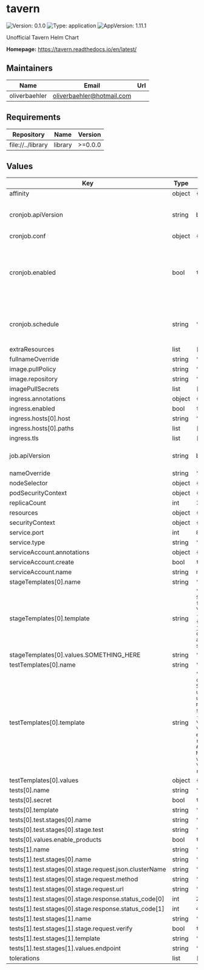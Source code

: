 # tavern

![Version: 0.1.0](https://img.shields.io/badge/Version-0.1.0-informational?style=flat-square) ![Type: application](https://img.shields.io/badge/Type-application-informational?style=flat-square) ![AppVersion: 1.11.1](https://img.shields.io/badge/AppVersion-1.11.1-informational?style=flat-square)

Unofficial Tavern Helm Chart

**Homepage:** <https://tavern.readthedocs.io/en/latest/>

## Maintainers

| Name | Email | Url |
| ---- | ------ | --- |
| oliverbaehler | oliverbaehler@hotmail.com |  |

## Requirements

| Repository | Name | Version |
|------------|------|---------|
| file://../library | library | >=0.0.0 |

## Values

| Key | Type | Default | Description |
|-----|------|---------|-------------|
| affinity | object | `{}` |  |
| cronjob.apiVersion | string | batch/v1beta1 | Declare API version for kind CronJob |
| cronjob.conf | object | `{}` |  |
| cronjob.enabled | bool | `true` | Deploy tavern as kind CronJob instead of kind Job (Reoccuring execution) |
| cronjob.schedule | string | `"0 * * * *"` | Define the schedule for the cronjob to run |
| extraResources | list | `[]` |  |
| fullnameOverride | string | `""` |  |
| image.pullPolicy | string | `"IfNotPresent"` |  |
| image.repository | string | `"nginx"` |  |
| imagePullSecrets | list | `[]` |  |
| ingress.annotations | object | `{}` |  |
| ingress.enabled | bool | `false` |  |
| ingress.hosts[0].host | string | `"chart-example.local"` |  |
| ingress.hosts[0].paths | list | `[]` |  |
| ingress.tls | list | `[]` |  |
| job.apiVersion | string | batch/v1 | Declare API version for kind Job |
| nameOverride | string | `""` |  |
| nodeSelector | object | `{}` |  |
| podSecurityContext | object | `{}` |  |
| replicaCount | int | `1` |  |
| resources | object | `{}` |  |
| securityContext | object | `{}` |  |
| service.port | int | `80` |  |
| service.type | string | `"ClusterIP"` |  |
| serviceAccount.annotations | object | `{}` |  |
| serviceAccount.create | bool | `true` |  |
| serviceAccount.name | string | `nil` |  |
| stageTemplates[0].name | string | `"http_basic"` |  |
| stageTemplates[0].template | string | `"request:\n  url: \"{host}/users/{{ $.tavern.endpoint }}\"\n  verify: false\n  method: GET\n  auth:\n    - \"{tavern.env_vars.KIBANA_USER}\"\n    - \"{tavern.env_vars.KIBANA_PASSWORD}\"\n  json:\n    test: true\n  headers:\n    content-type: application/json\nresponse:\n  status_code:\n    - 200\n    - 404\n"` |  |
| stageTemplates[0].values.SOMETHING_HERE | string | `"a"` |  |
| testTemplates[0].name | string | `"http_stage"` |  |
| testTemplates[0].template | string | `"\nincludes:\n  - !include common.yaml\n\nstages:\n\n  ## Straight Test\n  - name: \"Try to get user\"\n    stage:\n      request:\n        url: \"{host}/users/joebloggs\"\n        method: GET\n      response:\n        status_code:\n          - 200\n          - 404\n\n  ## Use Template\n  - name: \"test_name\"\n    template: \"http_basic\"\n    values:\n      endpoint: \"Products\"\n    stage:\n      request:\n        verify: true\n\n  ## Use Template\n  - name: \"WHERE ME\"\n    template: \"http_basic\"\n    values:\n      endpoint: \"Products\"\n    stage:\n      request:\n        verify: true\n"` |  |
| testTemplates[0].values | object | `{}` |  |
| tests[0].name | string | `"Template Suite"` |  |
| tests[0].secret | bool | `true` |  |
| tests[0].template | string | `"http_stage"` |  |
| tests[0].test.stages[0].name | string | `"test_name"` |  |
| tests[0].test.stages[0].stage.test | string | `"me"` |  |
| tests[0].values.enable_products | bool | `true` |  |
| tests[1].name | string | `"Sample Suite"` |  |
| tests[1].test.stages[0].name | string | `"Try to get user"` |  |
| tests[1].test.stages[0].stage.request.json.clusterName | string | `"test"` |  |
| tests[1].test.stages[0].stage.request.method | string | `"GET"` |  |
| tests[1].test.stages[0].stage.request.url | string | `"{host}/users/joebloggs"` |  |
| tests[1].test.stages[0].stage.response.status_code[0] | int | `200` |  |
| tests[1].test.stages[0].stage.response.status_code[1] | int | `404` |  |
| tests[1].test.stages[1].name | string | `"Some Stage"` |  |
| tests[1].test.stages[1].stage.request.verify | bool | `true` |  |
| tests[1].test.stages[1].template | string | `"http_basic"` |  |
| tests[1].test.stages[1].values.endpoint | string | `"Products"` |  |
| tolerations | list | `[]` |  |
